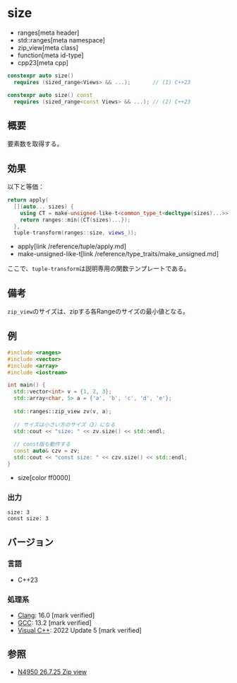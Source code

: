 # size
* ranges[meta header]
* std::ranges[meta namespace]
* zip_view[meta class]
* function[meta id-type]
* cpp23[meta cpp]

```cpp
constexpr auto size()
  requires (sized_range<Views> && ...);       // (1) C++23

constexpr auto size() const
  requires (sized_range<const Views> && ...); // (2) C++23
```

## 概要

要素数を取得する。

## 効果

以下と等価：

```cpp
return apply(
  [](auto... sizes) {
    using CT = make-unsigned-like-t<common_type_t<decltype(sizes)...>>;
    return ranges::min({CT(sizes)...});
  },
  tuple-transform(ranges::size, views_));
```
* apply[link /reference/tuple/apply.md]
* make-unsigned-like-t[link /reference/type_traits/make_unsigned.md]

ここで、`tuple-transform`は説明専用の関数テンプレートである。

## 備考

`zip_view`のサイズは、zipする各Rangeのサイズの最小値となる。

## 例
```cpp example
#include <ranges>
#include <vector>
#include <array>
#include <iostream>

int main() {
  std::vector<int> v = {1, 2, 3};
  std::array<char, 5> a = {'a', 'b', 'c', 'd', 'e'};
  
  std::ranges::zip_view zv(v, a);
  
  // サイズは小さい方のサイズ（3）になる
  std::cout << "size: " << zv.size() << std::endl;
  
  // const版も動作する
  const auto& czv = zv;
  std::cout << "const size: " << czv.size() << std::endl;
}
```
* size[color ff0000]

### 出力
```
size: 3
const size: 3
```

## バージョン
### 言語
- C++23

### 処理系
- [Clang](/implementation.md#clang): 16.0 [mark verified]
- [GCC](/implementation.md#gcc): 13.2 [mark verified]
- [Visual C++](/implementation.md#visual_cpp): 2022 Update 5 [mark verified]

## 参照
- [N4950 26.7.25 Zip view](https://timsong-cpp.github.io/cppwp/n4950/range.zip)